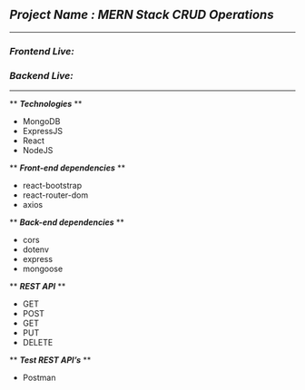 ## _Project Name : MERN Stack CRUD Operations_
_ _ _

### _Frontend Live:_
### _Backend Live:_
_ _ _

** ***Technologies*** **
* MongoDB
* ExpressJS
* React
* NodeJS

** ***Front-end dependencies*** **
* react-bootstrap
* react-router-dom
* axios


** ***Back-end dependencies*** **
* cors
* dotenv
* express
* mongoose


** ***REST API*** **
* GET	
* POST	
* GET	
* PUT	
* DELETE

** ***Test REST API’s*** **
* Postman